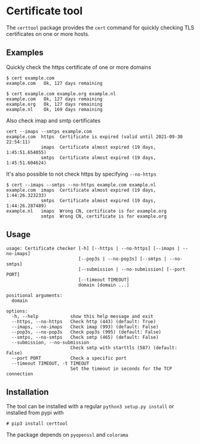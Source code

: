 # Certificate tool

The `certtool` package provides the `cert` command for quickly checking TLS certificates on one or more hosts.

## Examples

Quickly check the https certificate of one or more domains

```shell-session
$ cert example.com
example.com   Ok, 127 days remaining

$ cert example.com example.org example.nl
example.com   Ok, 127 days remaining 
example.org   Ok, 127 days remaining 
example.nl    Ok, 169 days remaining
```

Also check imap and smtp certificates

```shell-session
cert --imaps --smtps example.com
example.com  https  Certificate is expired (valid until 2021-09-30 22:54:11) 
             imaps  Certificate almost expired (19 days, 1:45:51.654055) 
             smtps  Certificate almost expired (19 days, 1:45:51.604624)
```

It's also possible to not check https by specifying `--no-https`

```shell-session
$ cert --imaps --smtps --no-https example.com example.nl
example.com  imaps  Certificate almost expired (19 days, 1:44:26.323233) 
             smtps  Certificate almost expired (19 days, 1:44:26.287489) 
example.nl   imaps  Wrong CN, certificate is for example.org
             smtps  Wrong CN, certificate is for example.org
```

## Usage

```
usage: Certificate checker [-h] [--https | --no-https] [--imaps | --no-imaps]
                           [--pop3s | --no-pop3s] [--smtps | --no-smtps]
                           [--submission | --no-submission] [--port PORT]
                           [--timeout TIMEOUT]
                           domain [domain ...]

positional arguments:
  domain

options:
  -h, --help            show this help message and exit
  --https, --no-https   Check http (443) (default: True)
  --imaps, --no-imaps   Check imap (993) (default: False)
  --pop3s, --no-pop3s   Check pop3s (995) (default: False)
  --smtps, --no-smtps   Check smtp (465) (default: False)
  --submission, --no-submission
                        Check smtp with starttls (587) (default: False)
  --port PORT           Check a specific port
  --timeout TIMEOUT, -t TIMEOUT
                        Set the timeout in seconds for the TCP connection
```

## Installation

The tool can be installed with a regular `python3 setup.py install` or installed from pypi with

```shell-session
# pip3 install certtool
```

The package depends on `pyopenssl` and `colorama`